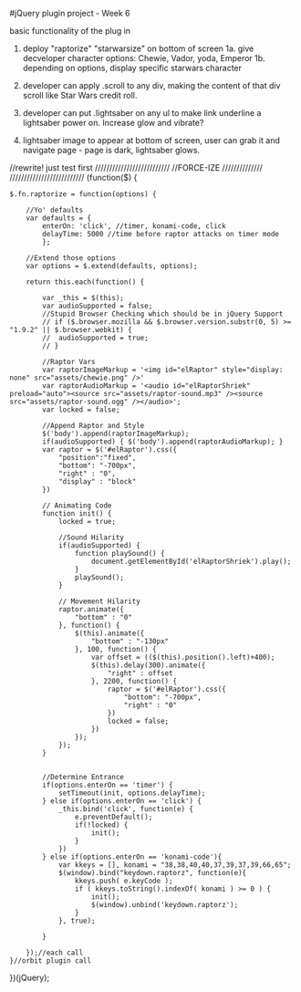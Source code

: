 #jQuery plugin project - Week 6

basic functionality of the plug in

1. deploy "raptorize" "starwarsize" on bottom of screen
	1a. give decveloper character options: Chewie, Vador, yoda, Emperor
	1b. depending on options, display specific starwars character

2. developer can apply .scroll to any div, making the content of that div scroll like Star Wars credit roll.
3. developer can put .lightsaber on any ul to make link underline a lightsaber power on. Increase glow and vibrate?
4. lightsaber image to appear at bottom of screen, user can grab it and navigate page - page is dark, lightsaber glows.








//rewrite! just test first
//////////////////////////
//FORCE-IZE //////////////
//////////////////////////
(function($) {

    $.fn.raptorize = function(options) {

        //Yo' defaults
        var defaults = {  
            enterOn: 'click', //timer, konami-code, click
            delayTime: 5000 //time before raptor attacks on timer mode
            };  
        
        //Extend those options
        var options = $.extend(defaults, options); 
	
        return this.each(function() {

			var _this = $(this);
			var audioSupported = false;
			//Stupid Browser Checking which should be in jQuery Support
			// if ($.browser.mozilla && $.browser.version.substr(0, 5) >= "1.9.2" || $.browser.webkit) { 
			// 	audioSupported = true;
			// }
			
			//Raptor Vars
			var raptorImageMarkup = '<img id="elRaptor" style="display: none" src="assets/chewie.png" />'
			var raptorAudioMarkup = '<audio id="elRaptorShriek" preload="auto"><source src="assets/raptor-sound.mp3" /><source src="assets/raptor-sound.ogg" /></audio>';	
			var locked = false;
			
			//Append Raptor and Style
			$('body').append(raptorImageMarkup);
 			if(audioSupported) { $('body').append(raptorAudioMarkup); }
			var raptor = $('#elRaptor').css({
				"position":"fixed",
				"bottom": "-700px",
				"right" : "0",
				"display" : "block"
			})
			
			// Animating Code
			function init() {
				locked = true;
			
				//Sound Hilarity
				if(audioSupported) { 
					function playSound() {
						document.getElementById('elRaptorShriek').play();
					}
					playSound();
				}
								
				// Movement Hilarity	
				raptor.animate({
					"bottom" : "0"
				}, function() { 			
					$(this).animate({
						"bottom" : "-130px"
					}, 100, function() {
						var offset = (($(this).position().left)+400);
						$(this).delay(300).animate({
							"right" : offset
						}, 2200, function() {
							raptor = $('#elRaptor').css({
								"bottom": "-700px",
								"right" : "0"
							})
							locked = false;
						})
					});
				});
			}
			
			
			//Determine Entrance
			if(options.enterOn == 'timer') {
				setTimeout(init, options.delayTime);
			} else if(options.enterOn == 'click') {
				_this.bind('click', function(e) {
					e.preventDefault();
					if(!locked) {
						init();
					}
				})
			} else if(options.enterOn == 'konami-code'){
			    var kkeys = [], konami = "38,38,40,40,37,39,37,39,66,65";
			    $(window).bind("keydown.raptorz", function(e){
			        kkeys.push( e.keyCode );
			        if ( kkeys.toString().indexOf( konami ) >= 0 ) {
			        	init();
			        	$(window).unbind('keydown.raptorz');
			        }
			    }, true);
	
			}
			
        });//each call
    }//orbit plugin call
})(jQuery);
